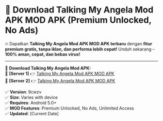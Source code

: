# 🚀 Download Talking My Angela Mod APK MOD APK (Premium Unlocked, No Ads)  

🔥 Dapatkan **Talking My Angela Mod APK MOD APK terbaru** dengan **fitur premium gratis, tanpa iklan, dan performa lebih cepat!** Unduh sekarang – **100% aman, cepat, dan bebas virus!**  

---


🔽 **Download Talking My Angela Mod APK:**  
🔹 **[Server 1]** 👉 [Talking My Angela Mod APK MOD APK](https://apkcomod.com?title=Talking_My_Angela_Mod_APK)  
🔹 **[Server 2]** 👉 [Talking My Angela Mod APK MOD APK](https://apkcomod.com?title=Talking_My_Angela_Mod_APK)  


✅ **Version**: 9cwzv  
✅ **Size**: Varies with device  
✅ **Requires**: Android 5.0+  
✅ **MOD Features**: Premium Unlocked, No Ads, Unlimited Access  
✅ **Updated**: [Current Date]  